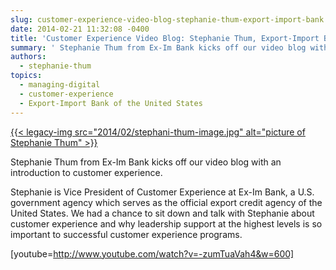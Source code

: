 ```yaml
---
slug: customer-experience-video-blog-stephanie-thum-export-import-bank
date: 2014-02-21 11:32:08 -0400
title: 'Customer Experience Video Blog: Stephanie Thum, Export-Import Bank'
summary: ' Stephanie Thum from Ex-Im Bank kicks off our video blog with an introduction to customer experience. Stephanie is Vice President of Customer Experience at Ex-Im Bank, a U.S. government agency which serves as the official export credit agency of the United States. We had a chance to'
authors:
  - stephanie-thum
topics:
  - managing-digital
  - customer-experience
  - Export-Import Bank of the United States
---
```


[{{< legacy-img src="2014/02/stephani-thum-image.jpg" alt="picture of Stephanie Thum" >}}](https://s3.amazonaws.com/digitalgov/_legacy-img/2014/02/stephani-thum-image.jpg)

Stephanie Thum from Ex-Im Bank kicks off our video blog with an introduction to customer experience.

Stephanie is Vice President of Customer Experience at Ex-Im Bank, a U.S. government agency which serves as the official export credit agency of the United States. We had a chance to sit down and talk with Stephanie about customer experience and why leadership support at the highest levels is so important to successful customer experience programs.

[youtube=http://www.youtube.com/watch?v=-zumTuaVah4&w=600]